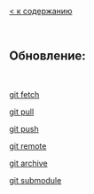 [< к содержанию](./readme.md)

<br/>

## Обновление:

<br/> 

[git fetch](./fetch.md)

[git pull](./pull.md)

[git push](./push.md)

[git remote](./remote.md)

[git archive](./archive.md)

[git submodule](./submodule.md)

